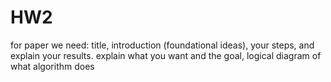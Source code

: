 # HW2

for paper we need: title, introduction (foundational ideas), your steps, and explain your results. 
explain what you want and the goal, logical diagram of what algorithm does

